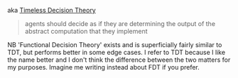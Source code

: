 aka [Timeless Decision Theory](https://www.lesswrong.com/w/timeless-decision-theory)

>agents should decide as if they are determining the output of the abstract computation that they implement

NB 'Functional Decision Theory' exists and is superficially fairly similar to TDT, but performs better in some edge cases. I refer to TDT because I like the name better and I don't think the difference between the two matters for my purposes. Imagine me writing instead about FDT if you prefer.

